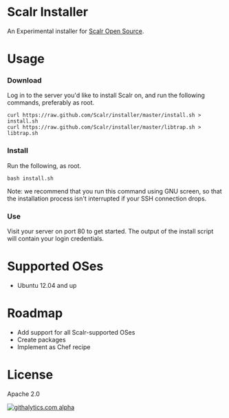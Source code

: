 Scalr Installer
===============

An Experimental installer for [Scalr Open Source][0].


Usage
=====

### Download ###

Log in to the server you'd like to install Scalr on, and run the following
commands, preferably as root.

    curl https://raw.github.com/Scalr/installer/master/install.sh > install.sh
    curl https://raw.github.com/Scalr/installer/master/libtrap.sh > libtrap.sh


### Install ###

Run the following, as root.

    bash install.sh

Note: we recommend that you run this command using GNU screen, so that the
installation process isn't interrupted if your SSH connection drops.


### Use ###

Visit your server on port 80 to get started. The output of the install script
will contain your login credentials.



Supported OSes
==============

  + Ubuntu 12.04 and up


Roadmap
=======

  + Add support for all Scalr-supported OSes
  + Create packages
  + Implement as Chef recipe


License
=======

Apache 2.0


[![githalytics.com alpha](https://cruel-carlota.pagodabox.com/fc7a1fe68697f6ffcf93fd8e755deb06 "githalytics.com")](http://githalytics.com/Scalr/installer)


  [0]: https://github.com/Scalr/scalr

